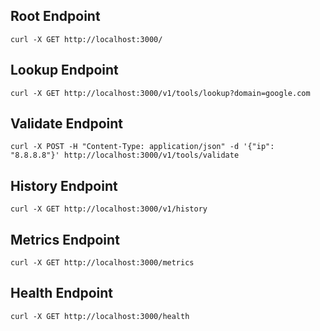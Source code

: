 ## Root Endpoint
```curl -X GET http://localhost:3000/```

## Lookup Endpoint
```curl -X GET http://localhost:3000/v1/tools/lookup?domain=google.com```

## Validate Endpoint
```curl -X POST -H "Content-Type: application/json" -d '{"ip": "8.8.8.8"}' http://localhost:3000/v1/tools/validate```

## History Endpoint
```curl -X GET http://localhost:3000/v1/history```

## Metrics Endpoint
```curl -X GET http://localhost:3000/metrics```

## Health Endpoint
```curl -X GET http://localhost:3000/health```